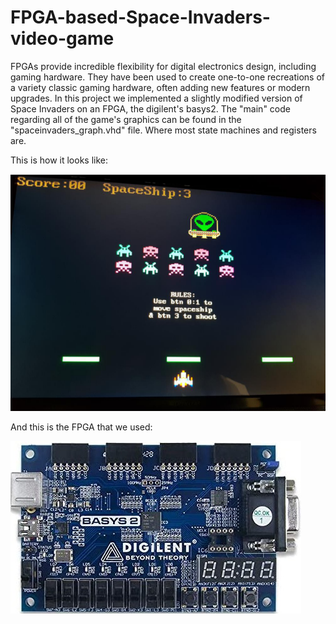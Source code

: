 # FPGA-based-Space-Invaders-video-game
FPGAs provide incredible flexibility for digital electronics design, including gaming hardware. 
They have been used to create one-to-one recreations of a variety classic gaming hardware, often adding new features or modern upgrades.
In this project we implemented a slightly modified version of Space Invaders on an FPGA, the digilent's basys2.
The "main" code regarding all of the game's graphics can be found in the "spaceinvaders_graph.vhd" file. 
Where most state machines and registers are.

This is how it looks like:

![space_invaders](space_invaders.png)

And this is the FPGA that we used:

![basys2](basys2.jpg)

